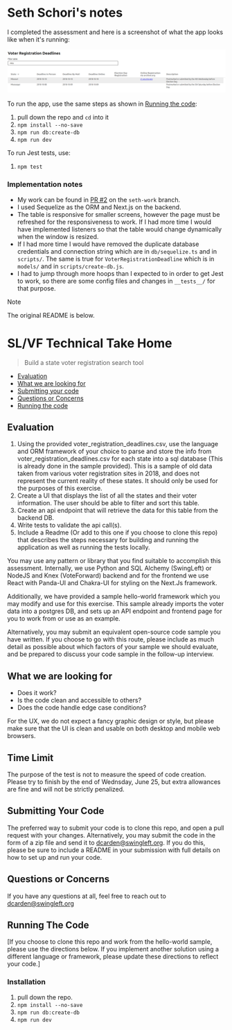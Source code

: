 # Seth Schori's notes

I completed the assessment and here is a screenshot of what the app looks like when it's running:

![screenshot](./docs/app_screenshot.png)

To run the app, use the same steps as shown in [Running the code](#running-the-code):

1. pull down the repo and `cd` into it
2. `npm install --no-save`
3. `npm run db:create-db`
4. `npm run dev`

To run Jest tests, use:

1. `npm test`

### Implementation notes

- My work can be found in [PR #2](https://github.com/sethschori/take-home-assessment-2025/pull/2) on the `seth-work` branch.
- I used Sequelize as the ORM and Next.js on the backend.
- The table is responsive for smaller screens, however the page must be refreshed for the responsiveness to work. If I had more time I would have implemented listeners so that the table would change dynamically when the window is resized.
- If I had more time I would have removed the duplicate database credentials and connection string which are in `db/sequelize.ts` and in `scripts/`. The same is true for `VoterRegistrationDeadline` which is in `models/` and in `scripts/create-db.js`.
- I had to jump through more hoops than I expected to in order to get Jest to work, so there are some config files and changes in `__tests__/` for that purpose.

> [!NOTE]
> The original README is below.

# SL/VF Technical Take Home

> Build a state voter registration search tool

- [Evaluation](#evaluation)
- [What we are looking for](#what-we-are-looking-for)
- [Submitting your code](#submitting-your-code)
- [Questions or Concerns](#questions-or-concerns)
- [Running the code](#running-the-code)

## Evaluation

1. Using the provided voter_registration_deadlines.csv, use the language and ORM framework of your choice to parse and store the info from voter_registration_deadlines.csv for each state into a sql database (This is already done in the sample provided). This is a sample of old data taken from various voter registration sites in 2018, and does not represent the current reality of these states. It should only be used for the purposes of this exercise.
2. Create a UI that displays the list of all the states and their voter information. The user should be able to filter and sort this table.
3. Create an api endpoint that will retrieve the data for this table from the backend DB.
4. Write tests to validate the api call(s).
5. Include a Readme (Or add to this one if you choose to clone this repo) that describes the steps necessary for building and running the application as well as running the tests locally.

You may use any pattern or library that you find suitable to accomplish this assessment. Internally, we use Python and SQL Alchemy (SwingLeft) or NodeJS and Knex (VoteForward) backend and for the frontend we use React with Panda-UI and Chakra-UI for styling on the Next.Js framework.

Additionally, we have provided a sample hello-world framework which you may modify and use for this exercise. This sample already imports the voter data into a postgres DB, and sets up an API endpoint and frontend page for you to work from or use as an example.

Alternatively, you may submit an equivalent open-source code sample you have written. If you choose to go with this route, please include as much detail as possible about which factors of your sample we should evaluate, and be prepared to discuss your code sample in the follow-up interview.

## What we are looking for

- Does it work?
- Is the code clean and accessible to others?
- Does the code handle edge case conditions?

For the UX, we do not expect a fancy graphic design or style, but please make sure that the UI is clean and usable on both desktop and mobile web browsers.

## Time Limit

The purpose of the test is not to measure the speed of code creation. Please try to finish by the end of Wednsday, June 25, but extra allowances are fine and will not be strictly penalized.

## Submitting Your Code

The preferred way to submit your code is to clone this repo, and open a pull request with your changes.
Alternatively, you may submit the code in the form of a zip file and send it to dcarden@swingleft.org. If you do this, please be sure to include a README in your submission with full details on how to set up and run your code.

## Questions or Concerns

If you have any questions at all, feel free to reach out to [dcarden@swingleft.org](mailto:dcarden@swingleft.org)

## Running The Code

[If you choose to clone this repo and work from the hello-world sample, please use the directions below. If you implement another solution using a different language or framework, please update these directions to reflect your code.]

### Installation

1. pull down the repo.
2. `npm install --no-save`
3. `npm run db:create-db`
4. `npm run dev`
